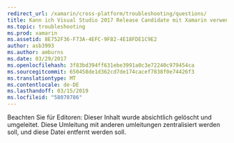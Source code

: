 ```yaml
---
redirect_url: /xamarin/cross-platform/troubleshooting/questions/
title: Kann ich Visual Studio 2017 Release Candidate mit Xamarin verwenden?
ms.topic: troubleshooting
ms.prod: xamarin
ms.assetid: 8E752F36-F73A-4EFC-9F82-4E18FDE1C9E2
author: asb3993
ms.author: amburns
ms.date: 03/29/2017
ms.openlocfilehash: 3f83bd394ff631ebe3991a0c3e72240c979454ca
ms.sourcegitcommit: 650458de1d362cd7de174cacef7838f0e74426f3
ms.translationtype: MT
ms.contentlocale: de-DE
ms.lasthandoff: 03/15/2019
ms.locfileid: "58070786"
---
```

Beachten Sie für Editoren: Dieser Inhalt wurde absichtlich gelöscht und umgeleitet. Diese Umleitung mit anderen umleitungen zentralisiert werden soll, und diese Datei entfernt werden soll.